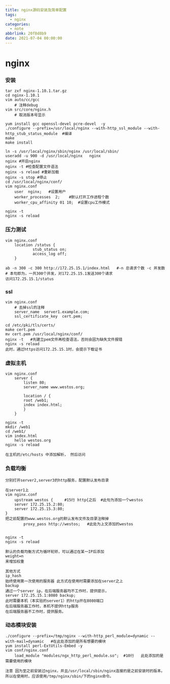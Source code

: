 ```yaml
---
title: nginx源码安装及简单配置
tags:
  - nginx
categories:
  - note
abbrlink: 20f8d8b9
date: 2021-07-04 00:00:00
---
```

# nginx 

### 安装

    tar zxf nginx-1.10.1.tar.gz
    cd nginx-1.10.1
    vim auto/cc/gcc
	    # 注释debug
    vim src/core/nginx.h
	    # 取消版本号显示

    yum install gcc openssl-devel pcre-devel  -y 
    ./configure --prefix=/usr/local/nginx --with-http_ssl_module --with-http_stub_status_module  #编译
    make
    make install

    ln -s /usr/local/nginx/sbin/nginx /usr/local/sbin/
    useradd -u 900 -d /usr/local/nginx   nginx 
    nginx #开启nginx
    nginx -t #检查配置文件语法
    nginx -s reload #重新加载
    nginx -s stop #停止
    cd /usr/local/nginx/conf/
    vim nginx.conf
	    user  nginx;   #设置用户
	    worker_processes  2;	#默认打开工作进程个数
	    worker_cpu_affinity 01 10;	#设置cpu工作模式

    nginx -t
    nginx -s reload


### 压力测试


    vim nginx.conf
        location /status {
                stub_status on;
                access_log off;
        }

    ab -n 300 -c 300 http://172.25.15.1/index.html   #-n 总请求个数 -c 并发数       
    # 本句即为，一共300个并发，对172.25.15.1发送300个请求
    访问172.25.15.1/status 

### ssl

    vim nginx.conf
	    # 去掉ssl的注释        
	    server_name  server1.example.com;
	    ssl_certificate_key  cert.pem;

    cd /etc/pki/tls/certs/
    make cert.pem
    mv cert.pem /usr/local/nginx/conf/
    nginx -t   #先建立pem文件再检查语法，否则会因为缺失文件报错
    nginx -s reload
    此时，通过https访问172.25.15.1时，会提示下载证书


### 虚拟主机

    vim nginx.conf
    	server {
    		listen 80;
    		server_name www.westos.org;

    		location / {
    		root /web1;
    		index index.html;
        	}
    	}

    nginx -t
    mkdir /web1
    cd /web1/
    vim index.html
	    hello westos.org
    nginx -s reload

    在主机的/etc/hosts 中添加解析， 然后访问

### 负载均衡

    分别打开server2,server3的http服务，配置默认发布目录
    
    在server1上
    vim nginx.conf
        upstream westos {     #15行 http{之后  #此句为添加一个westos
        server 172.25.15.2:80;
        server 172.25.15.3:80;
	}
	把之前配置的www.westos.org的默认发布文件及目录注释掉
	        proxy_pass http://westos;   #此处为上文添加的westos


    nginx -t
    nginx -s reload

    默认的负载均衡方式为循环轮矫，可以通过在某一IP后添加
    weight=n
    来增加权重

    其他方式
    ip_hash 
    始终使用第一次使用的服务器 此方式在使用时需要添加在server之上
    backup   
    通过一个server ip，在后端服务器均不工作时，提供提示，
    server 172.25.15.1:8080 backup;
    此时需要本机（本实验的server1）的http开在8080端口
    在后端服务器工作时，本机不提供http服务
    在后端服务器不工作时，提供服务。 


### 动态模块安装

    ./configure --prefix=/tmp/nginx --with-http_perl_module=dynamic --with-mail=dynamic   #在此处添加的是所有想要的模块
    yum install perl-ExtUtils-Embed -y
    vim conf/nginx.conf
	    load_module "modules/ngx_http_perl_module.so";  #10行   此处添加的是需要使用的模块

    注意 因为至之前安装过nginx，并且/usr/local/sbin/nginx连接的是之前安装时的版本。
    所以在使用时，应该使用/tmp/nginx/sbin/下的nginx命令。
